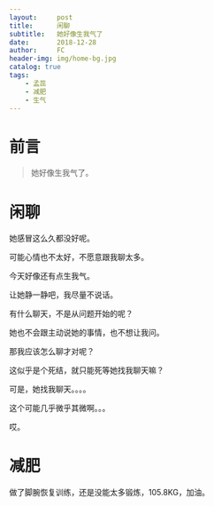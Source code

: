 ```yaml
---
layout:     post
title:      闲聊
subtitle:   她好像生我气了
date:       2018-12-28
author:     FC
header-img: img/home-bg.jpg
catalog: true
tags:
    - 孟蕊
    - 减肥
    - 生气
---
```



# 前言

>她好像生我气了。


# 闲聊

她感冒这么久都没好呢。

可能心情也不太好，不愿意跟我聊太多。

今天好像还有点生我气。

让她静一静吧，我尽量不说话。

有什么聊天，不是从问题开始的呢？

她也不会跟主动说她的事情，也不想让我问。

那我应该怎么聊才对呢？

这似乎是个死结，就只能死等她找我聊天嘛？

可是，她找我聊天。。。。

这个可能几乎微乎其微啊。。。

哎。



# 减肥

做了脚腕恢复训练，还是没能太多锻炼，105.8KG，加油。

